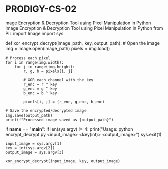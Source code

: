 # PRODIGY-CS-02
mage Encryption &amp; Decryption Tool using Pixel Manipulation in Python Image Encryption &amp; Decryption Tool using Pixel Manipulation in Python
from PIL import Image
import sys

def xor_encrypt_decrypt(image_path, key, output_path):
    # Open the image
    img = Image.open(image_path)
    pixels = img.load()

    # Process each pixel
    for i in range(img.width):
        for j in range(img.height):
            r, g, b = pixels[i, j]

            # XOR each channel with the key
            r_enc = r ^ key
            g_enc = g ^ key
            b_enc = b ^ key

            pixels[i, j] = (r_enc, g_enc, b_enc)

    # Save the encrypted/decrypted image
    img.save(output_path)
    print(f"Processed image saved as {output_path}")

if __name__ == "__main__":
    if len(sys.argv) != 4:
        print("Usage: python encrypt_decrypt.py <input_image> <key(int)> <output_image>")
        sys.exit(1)

    input_image = sys.argv[1]
    key = int(sys.argv[2])
    output_image = sys.argv[3]

    xor_encrypt_decrypt(input_image, key, output_image)
